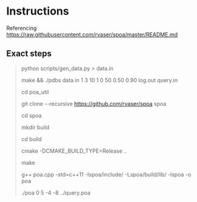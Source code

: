 # Instructions

Referencing https://raw.githubusercontent.com/rvaser/spoa/master/README.md

## Exact steps

> python scripts/gen_data.py > data.in  
>
> make && ./pdbs data.in 1 3 10 1 0 50 0.50 0.90 log.out query.in
>
> cd poa_util
>
> git clone --recursive https://github.com/rvaser/spoa spoa
>
> cd spoa
>
> mkdir build
> 
> cd build
>
> cmake -DCMAKE_BUILD_TYPE=Release ..
>
> make
>
> g++ poa.cpp -std=c++11 -Ispoa/include/ -Lspoa/build/lib/ -lspoa -o poa
>
> ./poa 0 5 -4 -8 ../query.poa
